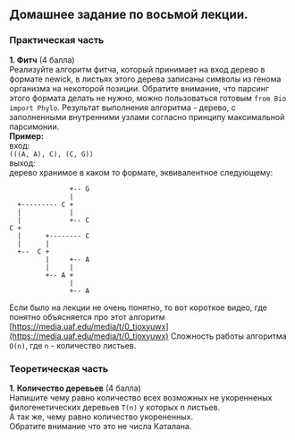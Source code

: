 ## Домашнее задание по восьмой лекции.
### Практическая часть
**1. Фитч** (4 балла)  
Реализуйте алгоритм фитча, который принимает на 
вход дерево в формате newick, в листьях этого дерева 
записаны символы из генома организма на некоторой 
позиции. Обратите внимание, что парсинг этого формата 
делать не нужно, можно пользоваться готовым 
``from Bio import Phylo``. 
Результат выполнения алгоритма - дерево, с 
заполненными внутренними узлами согласно принципу 
максимальной парсимонии.  
**Пример:**  
вход:  
```(((A, A), C), (C, G))```  
выход:  
дерево хранимое в каком то формате, 
эквивалентное следующему:
```
               +-- G
               |
  +--------- C +
  |            |
  |            +-- C
C +
  |      +-------- C 
  |      |
  +--  C +     
         |     +-- A
         |     |
         +-- A +
               |
               +-- A  
```
Если было на лекции не очень понятно, то вот короткое 
видео, где понятно объясняется про этот алгоритм 
[https://media.uaf.edu/media/t/0_tjoxyuwx](https://media.uaf.edu/media/t/0_tjoxyuwx)
Сложность работы алгоритма ``O(n)``, где ``n`` - 
количество листьев.

### Теоретическая часть
**1. Количество деревьев** (4 балла)  
Напишите чему равно количество всех возможных 
не укоренненых филогенетических деревьев 
``T(n)`` у которых n листьев.  
А так же, чему равно количество укорененных.  
Обратите внимание что это не числа Каталана.